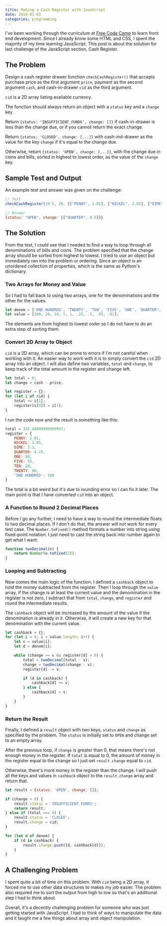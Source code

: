 ```yaml
---
title: Making a Cash Register with JavaScript
date: 2019-01-03
categories: programming
---
```


I've been working through the curriculum at [Free Code Camp](https://www.freecodecamp.org/) to learn front end development. Since I already know some HTML and CSS, I spent the majority of my time learning JavaScript. This post is about the solution for last challenge of the JavaScript section, Cash Register.

<!--more-->

## The Problem

Design a cash register drawer function `checkCashRegister()` that accepts purchase price as the first argument `price`, payment as the second argument `cash`, and cash-in-drawer `cid` as the third argument.

`cid` is a 2D array listing available currency.

The function should always return an object with a `status` key and a `change` key.

Return `{status: 'INSUFFICIENT_FUNDS', change: []}` if cash-in-drawer is less than the change due, or if you cannot return the exact change.

Return `{status: 'CLOSED', change: [...]}` with cash-ind-drawer as the value for the key `change` if it's equal to the change due.

Otherwise, return `{status: 'OPEN', change: [...]}`, with the change due in coins and bills, sorted in highest to lowest order, as the value of the `change` key.

## Sample Test and Output

An example test and answer was given on the challenge:

```javascript
// Test
checkCashRegister(19.5, 20, [["PENNY", 1.01], ["NICKEL", 2.05], ["DIME", 3.1], ["QUARTER", 4.25], ["ONE", 90], ["FIVE", 55], ["TEN", 20], ["TWENTY", 60], ["ONE HUNDRED", 100]]);

// Answer
{status: "OPEN", change: [["QUARTER", 0.5]]}
```

## The Solution

From the test, I could see that I needed to find a way to loop through all denominations of bills and coins. The problem specified that the change array should be sorted from highest to lowest. I tried to use an object but immediately ran into the problem or ordering. Since an object is an unordered collection of properties, which is the same as Python's dictionary.

### Two Arrays for Money and Value

So I had to fall back to using two arrays, one for the denominations and the other for the values.

```javascript
let denom = ['ONE HUNDRED', 'TWENTY', 'TEN', 'FIVE', 'ONE', 'QUARTER', 'DIME', 'NICKEL', 'PENNY'];
let value = [100, 20, 10, 5, 1, .25, .1, .05, .01];
```

The elements are from highest to lowest order so I do not have to do an extra step of sorting them.

### Convert 2D Array to Object

`cid` is a 2D array, which can be prone to errors if I'm not careful when working with it. An easier way to work with it is to simply convert the `cid` 2D array into an object. I will also define two variables, `total` and `change`, to keep track of the total amount in the register and change left.

```javascript
let total = 0;
let change = cash - price;

let register = {};
for (let i of cid) {
    total += i[1];
    register[i[0]] = i[1];
}
```

I run the code now and the result is something like this:

```javascript
total = 335.40999999999997;
register = {
    PENNY: 1.01,
    NICKEL: 2.05,
    DIME: 3.1,
    QUARTER: 4.25,
    ONE: 90,
    FIVE: 55,
    TEN: 20,
    TWENTY: 60,
    'ONE HUNDRED': 100
}
```

The total is a bit weird but it's due to rounding error so I can fix it later. The main point is that I have converted `cid` into an object.

### A Function to Round 2 Decimal Places

Before I go any further, I need to have a way to round the intermediate floats to two decimal places. If I don't do that, the answer will not work for every test case. The `Number.toFixed()` method formats a number into string using fixed-point notation. I just need to cast the string back into number again to get what I want:

```javascript
function twoDecimal(n) {
    return Number(n.toFixed(2));
}
```

### Looping and Subtracting

Now comes the main logic of the function. I defined a `cashback` object to hold the money subtracted from the register. Then I loop through the `value` array, if the change is at least the current value and the denomination in the register is not zero, I subtract that from `total`, `change`, and `register` and round the intermediate results.

The `cashback` object will be increased by the amount of the value if the denomination is already in it. Otherwise, it will create a new key for that denomination with the current value.

```javascript
let cashback = {};
for (let i = 0; i < value.length; i++) {
    let v = value[i];
    let d = denom[i];

    while (change >= v && register[d] > 0) {
        total = twoDecimal(total - v);
        change = twoDecimal(change - v);
        register[d] -= v;

        if (d in cashback) {
            cashback[d] += v;
        } else {
            cashback[d] = v;
        }
    }
}
```

### Return the Result

Finally, I defined a `result` object with two keys, `status` and `change` as specified by the problem. The `status` is initially set to `OPEN` and change set to an empty array.

After the previous loop, if `change` is greater than 0, that means there's not enough money in the register. If `total` is equal to 0, the amount of money in the register equal to the change so I just set `result.change` equal to `cid`.

Otherwise, there's more money in the register than the change. I will push all the keys and values in `cashback` object to the `result.change` array and return that.

```javascript
let result = {status: 'OPEN', change: []};

if (change > 0) {
    result.status = 'INSUFFICIENT_FUNDS';
    return result;
} else if (total === 0) {
    result.status = 'CLOSED';
    result.change = cid;
}

for (let d of denom) {
    if (d in cashback) {
        result.change.push([d, cashback[d]]);
    }
}
```

## A Challenging Problem

I spent quite a bit of time on this problem. With `cid` being a 2D array, it forced me to use other data structures to makes my job easier. The problem also required me to sort the output from high to low so that's an additional step I had to think about.

Overall, it's a decently challenging problem for someone who was just getting started with JavaScript. I had to think of ways to manipulate the data and it taught me a few things about array and object manipulation.
